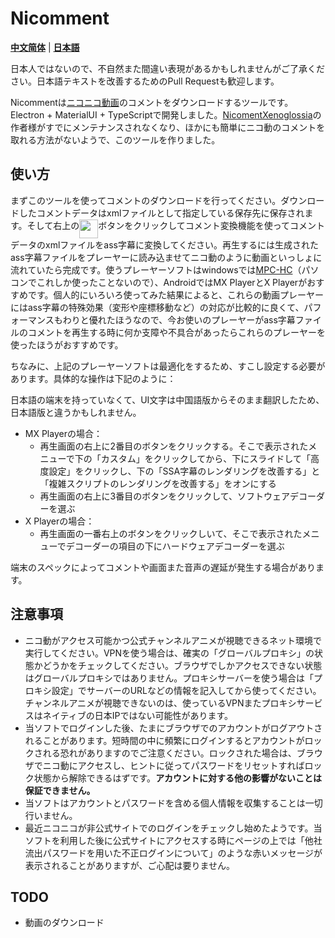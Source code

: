 # Nicomment

[**中文简体**](./README.md) | [**日本語**](./README_Ja.md)

日本人ではないので、不自然また間違い表現があるかもしれませんがご了承ください。日本語テキストを改善するためのPull Requestも歓迎します。

Nicommentは[ニコニコ動画](http://www.nicovideo.jp)のコメントをダウンロードするツールです。Electron + MaterialUI + TypeScriptで開発しました。[NicomentXenoglossia](http://xeno.grrr.jp)の作者様がすでにメンテナンスされなくなり、ほかにも簡単にニコ動のコメントを取れる方法がないようで、このツールを作りました。

## 使い方

まずこのツールを使ってコメントのダウンロードを行ってください。ダウンロードしたコメントデータはxmlファイルとして指定している保存先に保存されます。そして右上の<img src="./readmeAssets//baseline_subtitles_black_24dp.png" width="30px" align="middle" />ボタンをクリックしてコメント変換機能を使ってコメントデータのxmlファイルをass字幕に変換してください。再生するには生成されたass字幕ファイルをプレーヤーに読み込ませてニコ動のように動画といっしょに流れていたら完成です。使うプレーヤーソフトはwindowsでは[MPC-HC](https://mpc-hc.org)（パソコンでこれしか使ったことないので）、AndroidではMX PlayerとX Playerがおすすめです。個人的にいろいろ使ってみた結果によると、これらの動画プレーヤーにはass字幕の特殊効果（変形や座標移動など）の対応が比較的に良くて、パフォーマンスもわりと優れたほうなので、今お使いのプレーヤーがass字幕ファイルのコメントを再生する時に何か支障や不具合があったらこれらのプレーヤーを使ったほうがおすすめです。

ちなみに、上記のプレーヤーソフトは最適化をするため、すこし設定する必要があります。具体的な操作は下記のように：

 日本語の端末を持っていなくて、UI文字は中国語版からそのまま翻訳したため、日本語版と違うかもしれません。

* MX Playerの場合：
  * 再生画面の右上に2番目のボタンをクリックする。そこで表示されたメニューで下の「カスタム」をクリックしてから、下にスライドして「高度設定」をクリックし、下の「SSA字幕のレンダリングを改善する」と「複雑スクリプトのレンダリングを改善する」をオンにする
  * 再生画面の右上に3番目のボタンをクリックして、ソフトウェアデコーダーを選ぶ
* X Playerの場合：
  * 再生画面の一番右上のボタンをクリックしいて、そこで表示されたメニューでデコーダーの項目の下にハードウェアデコーダーを選ぶ

端末のスペックによってコメントや画面また音声の遅延が発生する場合があります。

## 注意事項

* ニコ動がアクセス可能かつ公式チャンネルアニメが視聴できるネット環境で実行してください。VPNを使う場合は、確実の「グローバルプロキシ」の状態かどうかをチェックしてください。ブラウザでしかアクセスできない状態はグローバルプロキシではありません。プロキシサーバーを使う場合は「プロキシ設定」でサーバーのURLなどの情報を記入してから使ってください。チャンネルアニメが視聴できないのは、使っているVPNまたプロキシサービスはネイティブの日本IPではない可能性があります。
* 当ソフトでログインした後、たまにブラウザでのアカウントがログアウトされることがあります。短時間の中に頻繁にログインするとアカウントがロックされる恐れがありますのでご注意ください。ロックされた場合は、ブラウザでニコ動にアクセスし、ヒントに従ってパスワードをリセットすればロック状態から解除できるはずです。**アカウントに対する他の影響がないことは保証できません。**
* 当ソフトはアカウントとパスワードを含める個人情報を収集することは一切行いません。
* 最近ニコニコが非公式サイトでのログインをチェックし始めたようです。当ソフトを利用した後に公式サイトにアクセスする時にページの上では「他社流出パスワードを用いた不正ログインについて」のような赤いメッセージが表示されることがありますが、ご心配は要りません。


## TODO

* 動画のダウンロード

